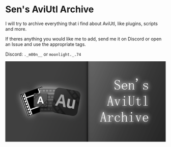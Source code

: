 # Sen's AviUtl Archive
I will try to archive everything that i find about AviUtl, like plugins, scripts and more.

If theres anything you would like me to add, send me it on Discord or open an Issue and use the appropriate tags.

Discord: ```._m00n__``` or ```moonlight._.74``` 

![RepositoryLogo](AU_ARCHIVE.png)


